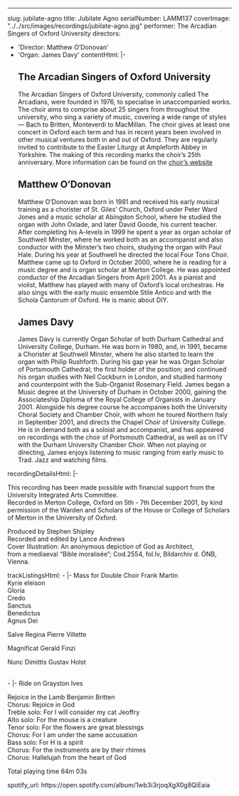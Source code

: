 ---
slug: jubilate-agno
title: Jubilate Agno
serialNumber: LAMM137
coverImage: "../../src/images/recordings/jubilate-agno.jpg"
performer: The Arcadian Singers of Oxford University
directors:
- 'Director: Matthew O’Donovan'
- 'Organ: James Davy'
contentHtml: |-
  <h2>The Arcadian Singers of Oxford University</h2>
  <p>The Arcadian Singers of Oxford University, commonly called The Arcadians, were founded in 1976, to specialise in unaccompanied works. The choir aims to comprise about 25 singers from throughout the university, who sing a variety of music, covering a wide range of styles — Bach to Britten, Monteverdi to MacMillan. The choir gives at least one concert in Oxford each term and has in recent years been involved in other musical ventures both in and out of Oxford. They are regularly invited to contribute to the Easter Liturgy at Ampleforth Abbey in Yorkshire. The making of this recording marks the choir’s 25th anniversary. More information can be found on the <a href="http://www.arcadiansingers.org.uk/">choir’s website</a></p>
  <h2>Matthew O’Donovan</h2>
  <p class="staff"> Matthew O’Donovan was born in 1981 and received his early musical training as a chorister of St. Giles’ Church, Oxford under Peter Ward Jones and a music scholar at Abingdon School, where he studied the organ with John Oxlade, and later David Goode, his current teacher. After completing his A-levels in 1999 he spent a year as organ scholar of Southwell Minster, where he worked both as an accompanist and also conductor with the Minster’s two choirs, studying the organ with Paul Hale. During his year at Southwell he directed the local Four Tons Choir. Matthew came up to Oxford in October 2000, where he is reading for a music degree and is organ scholar at Merton College. He was appointed conductor of the Arcadian Singers from April 2001. As a pianist and violist, Matthew has played with many of Oxford’s local orchestras. He also sings with the early music ensemble Stile Antico and with the Schola Cantorum of Oxford. He is manic about DIY.</p>
  <h2>James Davy</h2>
  <p class="staff">James Davy is currently Organ Scholar of both Durham Cathedral and University College, Durham. He was born in 1980, and, in 1991, became a Chorister at Southwell Minster, where he also started to learn the organ with Philip Rushforth. During his gap year he was Organ Scholar of Portsmouth Cathedral; the first holder of the position; and continued his organ studies with Neil Cockburn in London, and studied harmony and counterpoint with the Sub-Organist Rosemary Field. James began a Music degree at the University of Durham in October 2000, gaining the Associateship Diploma of the Royal College of Organists in January 2001. Alongside his degree course he accompanies both the University Choral Society and Chamber Choir, with whom he toured Northern Italy in September 2001, and directs the Chapel Choir of University College. He is in demand both as a soloist and accompanist, and has appeared on recordings with the choir of Portsmouth Cathedral, as well as on ITV with the Durham University Chamber Choir. When not playing or directing, James enjoys listening to music ranging from early music to Trad. Jazz and watching films.</p>
recordingDetailsHtml: |-
  <div id="details">This recording has been made possible with financial support from the University Integrated Arts Committee.<br>
    Recorded in Merton College, Oxford on 5th - 7th December 2001, by kind permission of the Warden and Scholars of the House or College of Scholars of Merton in the University of Oxford.
    <p>Produced by Stephen Shipley<br>
      Recorded and edited by Lance Andrews<br>
      Cover Illustration: An anonymous depiction of God as Architect,<br>
      from a mediaeval “Bible moralisée”; Cod.2554, fol.Iv, Bildarchiv d. ÖNB, Vienna.</p>
  </div>
trackListingsHtml:
- |-
  Mass for Double Choir <span class="composer"> Frank Martin</span><br>
  Kyrie eleison<br>
  Gloria<br>
  Credo<br>
  Sanctus<br>
  Benedictus<br>
  Agnus Dei
  <p>Salve Regina <span class="composer">Pierre Villette</span></p>
  <p>Magnificat <span class="composer">Gerald Finzi</span></p>
  <p>Nunc Dimittis <span class="composer">Gustav Holst<br>
    </span><br>
   </p>
- |-
  Ride on<span class="composer"> Grayston Ives</span>
  <p>Rejoice in the Lamb <span class="composer">Benjamin Britten</span><br>
    Chorus: Rejoice in God<br>
    Treble solo: For I will consider my cat Jeoffry<br>
    Alto solo: For the mouse is a creature<br>
    Tenor solo: For the flowers are great blessings<br>
    Chorus: For I am under the same accusation<br>
    Bass solo: For H is a spirit<br>
    Chorus: For the instruments are by their rhimes<br>
    Chorus: Hallelujah from the heart of God</p>
  <p><span id="playingtime">Total playing time 64m 03s</span></p>
spotify_url: https://open.spotify.com/album/1wb3i3rjoqXgX0g8QiEaia
